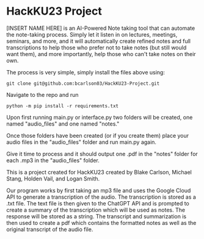 # HackKU23 Project

[INSERT NAME HERE] is an AI-Powered Note taking tool that can automate the note-taking process. Simply let it listen in on lectures, meetings, seminars, and more, and it will automatically create refined notes and full transcriptions to help those who prefer not to take notes (but still would want them), and more importantly, help those who can't take notes on their own.

The process is very simple, simply install the files above using:

```
git clone git@github.com:bcarlson03/HackKU23-Project.git
```


Navigate to the repo and run

```
python -m pip install -r requirements.txt
```


Upon first running main.py or interface.py two folders will be created, one named "audio_files" and one named "notes."

Once those folders have been created (or if you create them) place your audio files in the "audio_files" folder and run main.py again.

Give it time to process and it should output one .pdf in the "notes" folder for each .mp3 in the "audio_files" folder.

This is a project created for HackKU23 created by Blake Carlson, Michael Stang, Holden Vail, and Logan Smith. 

Our program works by first taking an mp3 file and uses the Google Cloud API to generate a transcription of the audio. The transcription is stored as a .txt file. The text file is then given to the ChatGPT API and is prompted to create a summary of the transcription which will be used as notes. The response will be stored as a string. The transcript and summarization is then used to create a pdf which contains the formatted notes as well as the original transcript of the audio file.   
